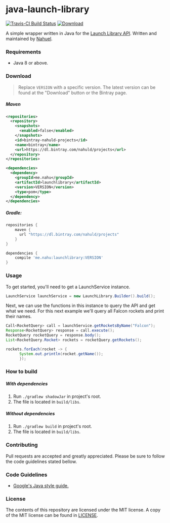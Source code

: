 # java-launch-library

[![Travis-CI Build Status](https://api.travis-ci.org/NahuLD/java-launch-library.svg?branch=master)](https://travis-ci.org/NahuLD/java-launch-library) 
[ ![Download](https://api.bintray.com/packages/nahuld/projects/java-launch-library/images/download.svg) ](https://bintray.com/nahuld/projects/java-launch-library/_latestVersion)

A simple wrapper written in Java for the [Launch Library API](https://launchlibrary.net/). Written and maintained by [Nahuel](https://github.com/NahuLD).

### Requirements
- Java 8 or above.

### Download
> Replace `VERSION` with a specific version. The latest version can be found at
> the "Download" button or the Bintray page.

##### Maven
```xml
<repositories>
  <repository>
    <snapshots>
      <enabled>false</enabled>
    </snapshots>
    <id>bintray-nahuld-projects</id>
    <name>bintray</name>
    <url>https://dl.bintray.com/nahuld/projects</url>
  </repository>
</repositories>

<dependencies>
  <dependency>
    <groupId>me.nahu</groupId>
    <artifactId>launchlibrary</artifactId>
    <version>VERSION</version>
    <type>pom</type>
  </dependency>
</dependencies>
```
##### Gradle:
```groovy
repositories {
    maven { 
      url "https://dl.bintray.com/nahuld/projects"
    }
}

dependencies {
    compile 'me.nahu:launchlibrary:VERSION'
}
```

### Usage

To get started, you'll need to get a LaunchService instance.
```java
LaunchService launchService = new LaunchLibrary.Builder().build();
```
Next, we can use the functions in this instance to query the API and get what we need. For this next example we'll query all Falcon rockets and print their names.
```java
Call<RocketQuery> call = launchService.getRocketsByName("Falcon");
Response<RocketQuery> response = call.execute();
RocketQuery rocketQuery = response.body();
List<RocketQuery.Rocket> rockets = rocketQuery.getRockets();

rockets.forEach(rocket -> {
      System.out.println(rocket.getName());
      });
```

### How to build

##### With dependencies
1. Run `./gradlew shadowJar` in project's root.
2. The file is located in `build/libs`.
##### Without dependencies
1. Run `./gradlew build` in project's root.
2. The file is located in `build/libs`.

### Contributing
Pull requests are accepted and greatly appreciated. Please be sure to follow the code guidelines stated bellow.

### Code Guidelines
- [Google's Java style guide.](https://google.github.io/styleguide/javaguide.html)

### License
The contents of this repository are licensed under the MIT license. A
copy of the MIT license can be found in [LICENSE](https://github.com/NahuLD/java-launch-library/blob/master/LICENSE).
